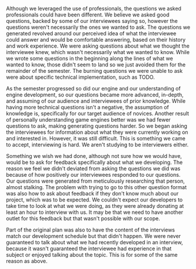 Although we leveraged the use of professionals, the questions we asked professionals could have been different. We believe we asked good questions, backed by some of our interviewees saying so, however the questions weren't necessarily the ones we wanted to ask. The questions we generated revolved around our perceived idea of what the interviewee could answer and would be comfortable answering, based on their history and work experience. We were asking questions about what we thought the interviewee knew, which wasn't necessarily what we wanted to know. While we wrote some questions in the beginning along the lines of what we wanted to know, those didn't seem to land so we just avoided them for the remainder of the semester. The burning questions we were unable to ask were about specific technical implementation, such as TODO.

As the semester progressed so did our engine and our understanding of engine development, so our questions became more advanced, in-depth, and assuming of our audience and interviewees of prior knowledge. While having more technical questions isn't a negative, the assumption of knowledge is, specifically for our target audience of novices. Another result of personally understanding game engines better was we had fewer questions to ask, making generating questions harder. So we began asking the interviewees for information about what they were currently working on and interested in. However, it was still difficult. This is something we came to accept, interviewing is hard. We aren't studying to be interviewers either.

Something we wish we had done, although not sure how we would have, would be to ask for feedback specifically about what we developing. The reason we feel we didn't deviated from asking the questions we did was because of how positively our interviewees responded to our questions. Our questions were generated from meticulously researching that person, almost stalking. The problem with trying to go to this other question format was also how to ask about feedback if they don't know much about our project, which was to be expected. We couldn't expect our developers to take time to look at what we were doing, as they were already donating at least an hour to interview with us. It may be that we need to have another outlet for this feedback but that wasn't possible with our scope. 

Part of the original plan was also to have the content of the interviews match our development schedule but that didn't happen. We were never guaranteed to talk about what we had recently developed in an interview, because it wasn't guaranteed the interviewee had experience in that subject or enjoyed talking about the topic. This is for some of the same reason as above.